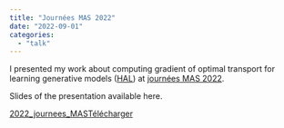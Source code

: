 ```yaml
---
title: "Journées MAS 2022"
date: "2022-09-01"
categories: 
  - "talk"
---
```


I presented my work about computing gradient of optimal transport for learning generative models ([HAL](http://hal.archives-ouvertes.fr/hal-03740368/)) at [journées MAS 2022](https://mas2022.sciencesconf.org/).

Slides of the presentation available here.

[2022\_journees\_MAS](https://houdard.wp.imt.fr/files/2022/09/2022_journees_MAS.pdf)[Télécharger](https://houdard.wp.imt.fr/files/2022/09/2022_journees_MAS.pdf)
